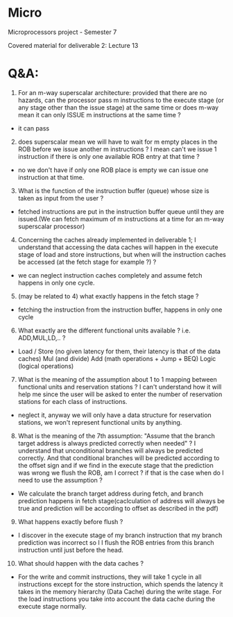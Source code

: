 Micro
=====

Microprocessors project - Semester 7

Covered material for deliverable 2: Lecture 13

Q&A:
====

1) For an m-way superscalar architecture: provided that there are no hazards, can the processor pass m instructions to the execute stage 
(or any stage other than the issue stage) at the same time or does m-way mean it can only ISSUE m instructions at the same time ?
- it can pass

2) does superscalar mean we will have to wait for m empty places in the ROB before we issue another m instructions ? I mean can't we issue 1 instruction if 
there is only one available ROB entry at that time ?
- no we don't have if only one ROB place is empty we can issue one instruction at that time.

3) What is the function of the instruction buffer (queue) whose size is taken as input from the user ?
- fetched instructions are put in the instruction buffer queue until they are issued.(We can fetch maximum of m instructions at a time for an m-way 
superscalar processor)

4) Concerning the caches already implemented in deliverable 1; I understand that accessing the data caches will happen in the execute stage of load and store 
instructions, but when will the instruction caches be accessed (at the fetch stage for example ?) ?
- we can neglect instruction caches completely and assume fetch happens in only one cycle.

5) (may be related to 4) what exactly happens in the fetch stage ?
- fetching the instruction from the instruction buffer, happens in only one cycle

6) What exactly are the different functional units available ? i.e. ADD,MUL,LD,.. ?
- Load / Store (no given latency for them, their latency is that of the data caches)
   Mul (and divide)
   Add (math operations + Jump + BEQ)
   Logic (logical operations)

7) What is the meaning of the assumption about 1 to 1 mapping between functional units and reservation stations ? I can't understand how it will help me since 
the user will be asked to enter the number of reservation stations for each class of instructions.
- neglect it, anyway we will only have a data structure for reservation stations, we won't represent functional units by anything.

8) What is the meaning of the 7th assumption: "Assume that the branch target address is always predicted correctly when needed" ? I understand that unconditional 
branches will always be predicted correctly. And that conditional branches will be predicted according to the offset sign and if we find in the execute stage 
that the prediction was wrong we flush the ROB, am I correct ? if that is the case when do I need to use the assumption ?
- We calculate the branch target address during fetch, and branch prediction happens in fetch stage(caclculation of address will always be true and 
prediction will be according to offset as described in the pdf)

9) What happens exactly before flush ?
- I discover in the execute stage of my branch instruction that my branch prediction was incorrect so I I flush the ROB entries from this branch instruction 
until just before the head.

10) What should happen with the data caches ?
- For the write and commit instructions, they will take 1 cycle in all instructions except for the store instruction, which spends the latency it takes in the memory hierarchy (Data Cache) during the write stage.
For the load instructions you take into account the data cache during the execute stage normally.